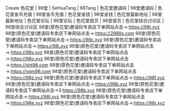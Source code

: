 Create 色花堂 | 98堂 | SeHuaTang | 98Tang | 色花堂邀请码 | 98堂邀请码 | 色花堂金币充值 | 98堂金币充值 | 色花堂金钱 | 98堂金钱 | 色花堂最新地址 | 98堂最新地址 | 色花堂论坛 | 98堂论坛 | 色花堂首页 | 98堂首页 | 色花堂综合讨论区 | 98堂综合讨论区
98堂(原色花堂)邀请码专卖店下单网站点击→:https://98t.xyz 98堂(原色花堂)邀请码专卖店下单网站点击→:https://2988s.com 98堂(原色花堂)邀请码专卖店下单网站点击→:https://98c.xyz 98堂(原色花堂)邀请码专卖店下单网站点击→:https://98i.xyz 98堂(原色花堂)邀请码专卖店下单网站点击→:https://98v.xyz 98堂(原色花堂)邀请码专卖店下单网站点击→:https://98o.xyz 98堂(原色花堂)邀请码专卖店下单网站点击→:https://sht98.com 98堂(原色花堂)邀请码专卖店下单网站点击→:https://yqm98.com 98堂(原色花堂)邀请码专卖店下单网站点击→:https://98z.xyz 98堂(原色花堂)邀请码专卖店下单网站点击→:https://98f.xyz 98堂(原色花堂)邀请码专卖店下单网站点击→:https://98b.xyz 98堂(原色花堂)邀请码专卖店下单网站点击→3:https://98b.xyz 98堂(原色花堂)邀请码专卖店下单网站点击→:https://98j.xyz 98堂(原色花堂)邀请码专卖店下单网站点击→:https://98e.xyz 98堂(原色花堂)邀请码专卖店下单网站点击→:https://98r.xyz 
